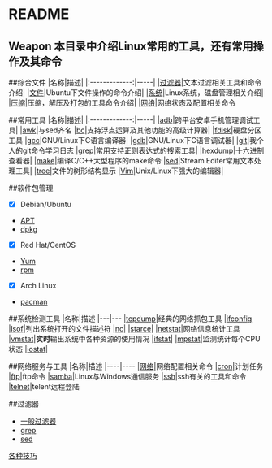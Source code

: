 README
======
Weapon
本目录中介绍Linux常用的工具，还有常用操作及其命令
------
##综合文件
|名称|描述|
|:-------------:|-----|
|[过滤器](Filter.md)|文本过滤相关工具和命令介绍|
|[文件](File.md)|Ubuntu下文件操作的命令介绍|
|[系统](System.md)|Linux系统，磁盘管理相关介绍|
|[压缩](Compress.md)|压缩，解压及打包的工具命令介绍|
|[网络](Net.md)|网络状态及配置相关命令

##常用工具
|名称|描述|
|:-------------:|-----|
|[adb](adb.md)|跨平台安卓手机管理调试工具|
|[awk](awk.md)|与sed齐名
|[bc](bc.md)|支持浮点运算及其他功能的高级计算器|
|[fdisk](fdisk.md)|硬盘分区工具
|[gcc](gcc.md)|GNU/Linux下C语言编译器|
|[gdb](gdb.md)|GNU/Linux下C语言调试器|
|[git](git.md)|我个人的git命令学习日志
|[grep](grep.md)|常用支持正则表达式的搜索工具|
|[hexdump](hexdump.md)|十六进制查看器|
|[make](make.md)|编译C/C++大型程序的make命令
|[sed](sed.md)|Stream Editer常用文本处理工具|
|[tree](tree.md)|文件的树形结构显示
|[Vim](vim/)|Unix/Linux下强大的编辑器|

##软件包管理
- [x] Debian/Ubuntu
* [APT](APT.md)
* [dpkg](dpkg)
- [x] Red Hat/CentOS
* [Yum](Yum.md)
* [rpm](rpm.md)
- [x] Arch Linux
* [pacman](pacman.md)

##系统检测工具
|名称|描述
|---|---
|[tcpdump](tcpdump.md)|经典的网络抓包工具
|[ifconfig](ifconfig.md)
|[lsof](lsof.md)|列出系统打开的文件描述符
|[nc](nc.md)|
|[starce](starce.md)|
|[netstat](netstat.md)|网络信息统计工具
|[vmstat](vmstat.md)|**实时**输出系统中各种资源的使用情况
|[ifstat](ifstat.md)|
|[mpstat](mpstat.md)|监测统计每个CPU状态
|[iostat](iostat.md)|

##网络服务与工具
|名称|描述
|----|----
|[网络](Net.md)|网络配置相关命令
|[cron](cron.md)|计划任务
|[ftp](ftp)|ftp命令
|[samba](samba)|Linux与Windows通信服务
|[ssh](ssh)|ssh有关的工具和命令
|[telnet](telnet.md)|telent远程登陆

##过滤器
* [一般过滤器](Filter.md)
* [grep](grep.md)
* [sed](sed.md)

[各种技巧](Tips.md)
